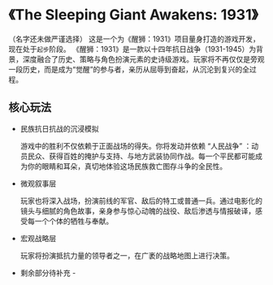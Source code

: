 # 《The Sleeping Giant Awakens: 1931》
（名字还未做严谨选择）
这是一个为《醒狮：1931》项目量身打造的游戏开发，现在处于`起步`阶段。
《醒狮：1931》是一款以十四年抗日战争（1931-1945）为背景，深度融合了历史、策略与角色扮演元素的史诗级游戏。玩家将不再仅仅是旁观一段历史，而是成为“觉醒”的参与者，亲历从屈辱到奋起，从沉沦到复兴的全过程。
## 核心玩法
- 民族抗日抗战的沉浸模拟

  游戏中的胜利不仅依赖于正面战场的得失。你将发动并依赖 “人民战争” ：动员民众、获得百姓的掩护与支持、与地方武装协同作战。每一个平民都可能成为你的眼睛和耳朵，真切地体验这场民族救亡图存斗争的全民性。
- 微观叙事层

  玩家也将深入战场，扮演前线的军官、敌后的特工或普通一兵。通过电影化的镜头与细腻的角色故事，亲身参与惊心动魄的战役、敌后渗透与情报破译，感受每一个个体的牺牲与奉献。
- 宏观战略层

  玩家将扮演抵抗力量的领导者之一，在广袤的战略地图上进行决策。
- 剩余部分待补充 -
